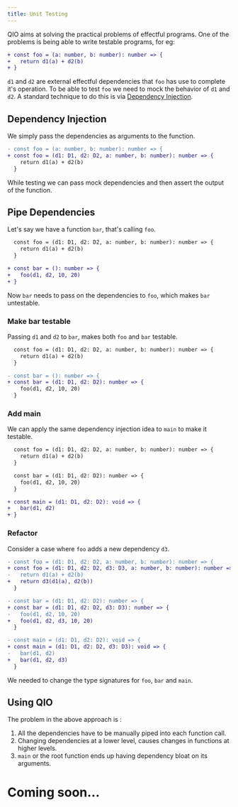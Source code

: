```yaml
---
title: Unit Testing
---
```


QIO aims at solving the practical problems of effectful programs. One of the problems is being able to write testable programs, for eg:

```diff
+ const foo = (a: number, b: number): number => {
+   return d1(a) + d2(b)
+ }
```

`d1` and `d2` are external effectful dependencies that `foo` has use to complete it's operation. To be able to test `foo` we need to mock the behavior of `d1` and `d2`. A standard technique to do this is via [Dependency Injection](#dependency-injection).

## Dependency Injection

We simply pass the dependencies as arguments to the function.

```diff
- const foo = (a: number, b: number): number => {
+ const foo = (d1: D1, d2: D2, a: number, b: number): number => {
    return d1(a) + d2(b)
  }
```

While testing we can pass mock dependencies and then assert the output of the function.

## Pipe Dependencies

Let's say we have a function `bar`, that's calling `foo`.

```diff
  const foo = (d1: D1, d2: D2, a: number, b: number): number => {
    return d1(a) + d2(b)
  }

+ const bar = (): number => {
+   foo(d1, d2, 10, 20)
+ }
```

Now `bar` needs to pass on the dependencies to `foo`, which makes `bar` untestable.

### Make bar testable

Passing `d1` and `d2` to `bar`, makes both `foo` and `bar` testable.

```diff
  const foo = (d1: D1, d2: D2, a: number, b: number): number => {
    return d1(a) + d2(b)
  }

- const bar = (): number => {
+ const bar = (d1: D1, d2: D2): number => {
    foo(d1, d2, 10, 20)
  }
```

### Add main

We can apply the same dependency injection idea to `main` to make it testable.

```diff
  const foo = (d1: D1, d2: D2, a: number, b: number): number => {
    return d1(a) + d2(b)
  }

  const bar = (d1: D1, d2: D2): number => {
    foo(d1, d2, 10, 20)
  }

+ const main = (d1: D1, d2: D2): void => {
+   bar(d1, d2)
+ }
```

### Refactor

Consider a case where `foo` adds a new dependency `d3`.

```diff
- const foo = (d1: D1, d2: D2, a: number, b: number): number => {
+ const foo = (d1: D1, d2: D2, d3: D3, a: number, b: number): number => {
-   return d1(a) + d2(b)
+   return d3(d1(a), d2(b))
  }

- const bar = (d1: D1, d2: D2): number => {
+ const bar = (d1: D1, d2: D2, d3: D3): number => {
-   foo(d1, d2, 10, 20)
+   foo(d1, d2, d3, 10, 20)
  }

- const main = (d1: D1, d2: D2): void => {
+ const main = (d1: D1, d2: D2, d3: D3): void => {
-   bar(d1, d2)
+   bar(d1, d2, d3)
  }
```

We needed to change the type signatures for `foo`, `bar` and `main`.

## Using QIO

The problem in the above approach is :

1. All the dependencies have to be manually piped into each function call.
2. Changing dependencies at a lower level, causes changes in functions at higher levels.
3. `main` or the root function ends up having dependency bloat on its arguments.

# Coming soon...
